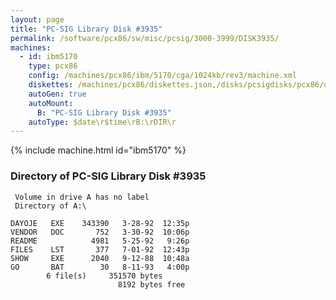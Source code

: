```yaml
---
layout: page
title: "PC-SIG Library Disk #3935"
permalink: /software/pcx86/sw/misc/pcsig/3000-3999/DISK3935/
machines:
  - id: ibm5170
    type: pcx86
    config: /machines/pcx86/ibm/5170/cga/1024kb/rev3/machine.xml
    diskettes: /machines/pcx86/diskettes.json,/disks/pcsigdisks/pcx86/diskettes.json
    autoGen: true
    autoMount:
      B: "PC-SIG Library Disk #3935"
    autoType: $date\r$time\rB:\rDIR\r
---
```


{% include machine.html id="ibm5170" %}

### Directory of PC-SIG Library Disk #3935

     Volume in drive A has no label
     Directory of A:\

    DAYOJE   EXE    343390   3-28-92  12:35p
    VENDOR   DOC       752   3-30-92  10:06p
    README            4981   5-25-92   9:26p
    FILES    LST       377   7-01-92  12:43p
    SHOW     EXE      2040   9-12-88  10:48a
    GO       BAT        30   8-11-93   4:00p
            6 file(s)     351570 bytes
                            8192 bytes free

